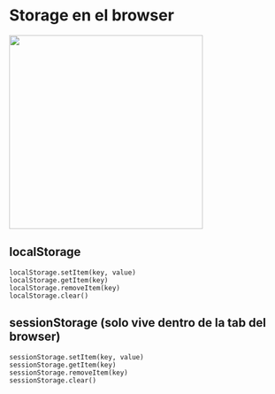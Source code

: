 # Storage en el browser

<img src="https://media.giphy.com/media/ZFuwwNQkNnI7Af9Lae/giphy.gif" width="350" />

## localStorage

```
localStorage.setItem(key, value)
localStorage.getItem(key)
localStorage.removeItem(key)
localStorage.clear()
```

## sessionStorage (solo vive dentro de la tab del browser)

```
sessionStorage.setItem(key, value)
sessionStorage.getItem(key)
sessionStorage.removeItem(key)
sessionStorage.clear()
```